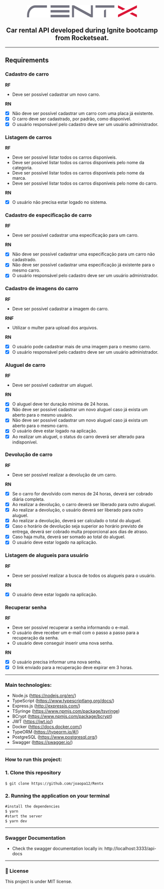<h2 align="center">
  <img src="src/logo.svg"/>
  <br/>
  <br/>
  Car rental API developed during Ignite bootcamp from Rocketseat.
</h2>

---
## Requirements

### Cadastro de carro
**RF**
- Deve ser possível cadastrar um novo carro.

**RN**
- [x] Não deve ser possível cadastrar um carro com uma placa já existente.
- [x] O carro deve ser cadastrado, por padrão, como disponível.
- [x] O usuário responsável pelo cadastro deve ser um usuário administrador.

### Listagem de carros
**RF**
- Deve ser possível listar todos os carros disponíveis.
- Deve ser possível listar todos os carros disponíveis pelo nome da categoria.
- Deve ser possível listar todos os carros disponíveis pelo nome da marca.
- Deve ser possível listar todos os carros disponíveis pelo nome do carro.

**RN**
- [x] O usuário não precisa estar logado no sistema.

### Cadastro de especificação de carro
**RF**
- Deve ser possível cadastrar uma especificação para um carro.

**RN**
- [x] Não deve ser possível cadastrar uma especificação para um carro não cadastrado.
- [x] Não deve ser possível cadastrar uma especificação já existente para o mesmo carro.
- [x] O usuário responsável pelo cadastro deve ser um usuário administrador.

### Cadastro de imagens do carro
**RF**
- Deve ser possível cadastrar a imagem do carro.

**RNF**
- Utilizar o multer para upload dos arquivos.

**RN**
- [x] O usuário pode cadastrar mais de uma imagem para o mesmo carro.
- [x] O usuário responsável pelo cadastro deve ser um usuário administrador.

### Aluguel de carro
**RF**
- Deve ser possível cadastrar um aluguel.

**RN**
- [x] O aluguel deve ter duração mínima de 24 horas.
- [x] Não deve ser possível cadastrar um novo aluguel caso já exista um aberto para o mesmo usuário.
- [x] Não deve ser possível cadastrar um novo aluguel caso já exista um aberto para o mesmo carro.
- [x] O usuário deve estar logado na aplicação.
- [x] Ao realizar um aluguel, o status do carro deverá ser alterado para indisponível.

### Devolução de carro

**RF**
- Deve ser possível realizar a devolução de um carro.

**RN**
- [x] Se o carro for devolvido com menos de 24 horas, deverá ser cobrado diária completa.
- [x] Ao realizar a devolução, o carro deverá ser liberado para outro aluguel.
- [x] Ao realizar a devolução, o usuário deverá ser liberado para outro aluguel.
- [x] Ao realizar a devolução, deverá ser calculado o total do aluguel.
- [x] Caso o horário de devolução seja superior ao horário previsto de entrega, deverá ser cobrado multa proporcional aos dias de atraso.
- [x] Caso haja multa, deverá ser somado ao total do aluguel.
- [x] O usuário deve estar logado na aplicação.

### Listagem de alugueis para usuário

**RF**
- Deve ser possível realizar a busca de todos os alugueis para o usuário.

**RN**
- [x] O usuário deve estar logado na aplicação.

### Recuperar senha

**RF**
- Deve ser possível recuperar a senha informando o e-mail.
- O usuário deve receber um e-mail com o passo a passo para a recuperação da senha.
- O usuário deve conseguir inserir uma nova senha.

**RN**
- [x] O usuário precisa informar uma nova senha.
- [x] O link enviado para a recuperação deve expirar em 3 horas.

---
### Main technologies:
- Node.js (https://nodejs.org/en/)
- TypeScript (https://www.typescriptlang.org/docs/)
- Express.js (http://expressjs.com/)
- TSyringe (https://www.npmjs.com/package/tsyringe)
- BCrypt (https://www.npmjs.com/package/bcrypt)
- JWT (https://jwt.io/)
- Docker (https://docs.docker.com/)
- TypeORM (https://typeorm.io/#/)
- PostgreSQL (https://www.postgresql.org/)
- Swagger (https://swagger.io/)

---
### How to run this project:

### 1. Clone this repository
```
$ git clone https://github.com/joaopa12/Rentx
```

### 2. Running the application on your terminal
```
#install the dependencies
$ yarn
#start the server
$ yarn dev
```

---
### Swagger Documentation

- Check the swagger documentation locally in: http://localhost:3333/api-docs

---
### 📄 License
This project is under MIT license.
